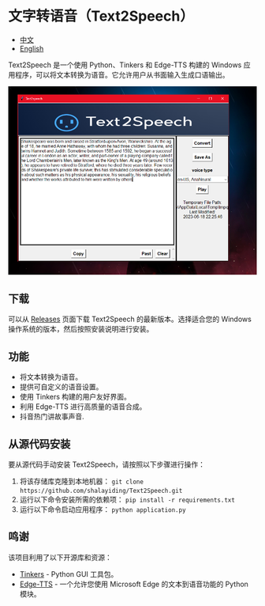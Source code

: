 # 文字转语音（Text2Speech）

* [中文](https://chat.openai.com/README-zh.md)
* [English](https://chat.openai.com/README.md)

Text2Speech 是一个使用 Python、Tinkers 和 Edge-TTS 构建的 Windows 应用程序，可以将文本转换为语音。它允许用户从书面输入生成口语输出。

![1687141606050](image/README/1687141606050.png)

## 下载

可以从 [Releases](https://github.com/shalayiding/Text2Speech/releases/tag/Text2Speech_V1.0) 页面下载 Text2Speech 的最新版本。选择适合您的 Windows 操作系统的版本，然后按照安装说明进行安装。

## 功能

* 将文本转换为语音。
* 提供可自定义的语音设置。
* 使用 Tinkers 构建的用户友好界面。
* 利用 Edge-TTS 进行高质量的语音合成。
* 抖音热门讲故事声音.

## 从源代码安装

要从源代码手动安装 Text2Speech，请按照以下步骤进行操作：

1. 将该存储库克隆到本地机器：
    ``git clone https://github.com/shalayiding/Text2Speech.git``
2. 运行以下命令安装所需的依赖项：
    ```pip install -r requirements.txt```
3. 运行以下命令启动应用程序：
    ```python application.py```

## 鸣谢

该项目利用了以下开源库和资源：

* [Tinkers](https://github.com/python-tinkter/tinkter) - Python GUI 工具包。
* [Edge-TTS](https://pypi.org/project/edge-tts/) - 一个允许您使用 Microsoft Edge 的文本到语音功能的 Python 模块。
